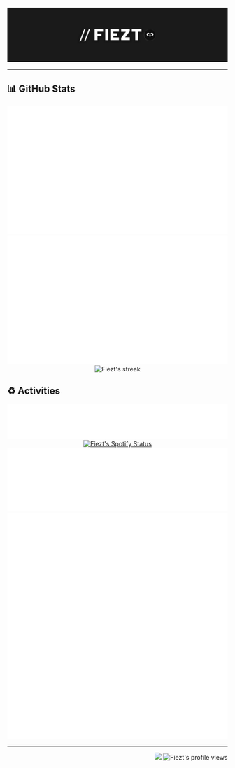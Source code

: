 <p align="center">
  <a href="https://fiezt.ga" target="_blank">
    <img src="assets/top-cover.jpg">
  </a>
</p>

---

## 📊 GitHub Stats

<p align="center">
    <img alt="Fiezt's GitHub Statistics" src="https://raw.githubusercontent.com/fiezt1492/github-stats/master/generated/overview.svg#gh-dark-mode-only"/>
    <img alt="Fiezt's Languages Used" src="https://raw.githubusercontent.com/fiezt1492/github-stats/master/generated/languages.svg#gh-dark-mode-only"/>
    <img alt="Fiezt's streak" src="https://github-readme-streak-stats.herokuapp.com/?user=fiezt1492&theme=dracula&hide_border=true"/>
</p>

## ♻ Activities

<p align="center">
    <img alt="Fiezt's habits" src="https://raw.githubusercontent.com/fiezt1492/fiezt1492/main/metrics.plugin.habits.facts.svg"/>
    <a href="https://spotify-github-profile.vercel.app/api/view?uid=31ca47euftbpvk3cbt3aw5zc7rgm&redirect=true" target="_blank">
    <img alt="Fiezt's Spotify Status" src="https://spotify-github-profile.vercel.app/api/view?uid=31ca47euftbpvk3cbt3aw5zc7rgm&cover_image=true&theme=novatorem&show_offline=false&background_color=333333&interchange=false&bar_color_cover=true&bar_color=00ffff"/>
    </a>
    <img alt="Fiezt's lines" src="https://raw.githubusercontent.com/fiezt1492/fiezt1492/main/metrics.plugin.lines.svg"/>
<img alt="Fiezt's steam" src="https://raw.githubusercontent.com/fiezt1492/fiezt1492/main/metrics.plugin.steam.full.svg"/>
</p>

---

<p align="right">
    <img src="https://dcbadge.vercel.app/api/shield/445102575314927617?theme=discord-inverted" />
    <img alt="Fiezt's profile views" src="https://komarev.com/ghpvc/?username=fiezt1492&label=Views&color=ff79c6&style=for-the-badge"/>
</p>
